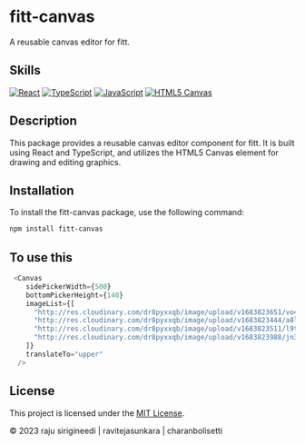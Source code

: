 # fitt-canvas

A reusable canvas editor for fitt.

## Skills
[![React](https://img.shields.io/badge/React-61DAFB?logo=react&logoColor=white)](https://reactjs.org/)
[![TypeScript](https://img.shields.io/badge/TypeScript-3178C6?logo=typescript&logoColor=white)](https://www.typescriptlang.org/)
[![JavaScript](https://img.shields.io/badge/JavaScript-F7DF1E?logo=javascript&logoColor=white)](https://developer.mozilla.org/en-US/docs/Web/JavaScript)
[![HTML5 Canvas](https://img.shields.io/badge/HTML5%20Canvas-EDD81C?logo=html5&logoColor=white)](https://developer.mozilla.org/en-US/docs/Web/HTML/Element/canvas)

## Description
This package provides a reusable canvas editor component for fitt. It is built using React and TypeScript, and utilizes the HTML5 Canvas element for drawing and editing graphics.

## Installation
To install the fitt-canvas package, use the following command:

```bash
npm install fitt-canvas
```

## To use this
```javascript
 <Canvas
    sidePickerWidth={500}
    bottomPickerHeight={140}
    imageList={[
      "http://res.cloudinary.com/dr8pyxxqb/image/upload/v1683823651/vo4gwnekknbfam8vwhs4.png",
      "http://res.cloudinary.com/dr8pyxxqb/image/upload/v1683823444/a8l5a9kdbfcctntzccwi.png",
      "http://res.cloudinary.com/dr8pyxxqb/image/upload/v1683823511/l9tuuf2xwql2viuzwh06.png",
      "http://res.cloudinary.com/dr8pyxxqb/image/upload/v1683823988/jn3uivtfefktp3ztbty6.png",
    ]}
    translateTo="upper"
  />
```

## License

This project is licensed under the [MIT License](https://opensource.org/licenses/MIT).

&copy; 2023 raju sirigineedi | ravitejasunkara | charanbolisetti

